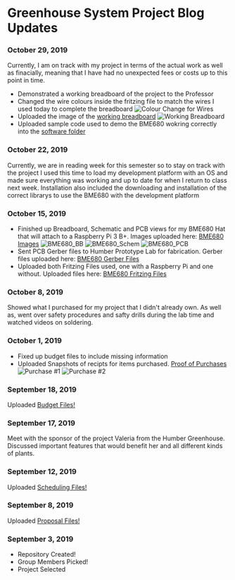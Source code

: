 # Greenhouse System Project Blog Updates

### October 29, 2019
Currently, I am on track with my project in terms of the actual work as well as finacially, meaning that I have had no unexpected fees or costs up to this point in time.
- Demonstrated a working breadboard of the project to the Professor
- Changed the wire colours inside the fritzing file to match the wires I used today to complete the breadboard
![Colour Change for Wires](https://raw.githubusercontent.com/McAdieCENG/CENGProject/master/Images/BME680_bb_new_colours.jpg "New Wire Colours")
- Uploaded the image of the [working breadboard](https://github.com/McAdieCENG/CENGProject/tree/master/Images)
![Working Breadboard](https://raw.githubusercontent.com/McAdieCENG/CENGProject/master/Images/bb_setup.jpg "Working Breadboard")
- Uploaded sample code used to demo the BME680 wokring correctly into the [software folder](https://github.com/McAdieCENG/CENGProject/tree/master/Software)

### October 22, 2019
Currently, we are in reading week for this semester so to stay on track with the project I used this time to load my development platform with an OS and made sure everything was working and up to date for when I return to class next week. Installation also included the downloading and installation of the correct librarys to use the BME680 with the development platform  

### October 15, 2019
- Finished up Breadboard, Schematic and PCB views for my BME680 Hat that will attach to a Raspberry Pi 3 B+. Images uploaded here: [BME680 Images](https://github.com/McAdieCENG/CENGProject/tree/master/Images) 
![BME680_BB](https://raw.githubusercontent.com/McAdieCENG/CENGProject/master/Images/BME680_bb.png "BME680_BB")
![BME680_Schem](https://raw.githubusercontent.com/McAdieCENG/CENGProject/master/Images/BME680_schem.png "BME680_Schem")
![BME680_PCB](https://raw.githubusercontent.com/McAdieCENG/CENGProject/master/Images/BME680_pcb.png "BME680_PCB")
- Sent PCB Gerber files to Humber Prototype Lab for fabrication. Gerber files uploaded here: [BME680 Gerber Files](https://github.com/McAdieCENG/CENGProject/tree/master/Electronics)
- Uploaded both Fritzing Files used, one with a Raspberry Pi and one without. Uploaded files here: [BME680 Fritzing Files](https://github.com/McAdieCENG/CENGProject/tree/master/Electronics)

### October 8, 2019
Showed what I purchased for my project that I didn't already own. As well as, went over safety procedures and safty drills during the lab time and watched videos on soldering.

### October 1, 2019
- Fixed up budget files to include missing information
- Uploaded Snapshots of recipts for items purchased. [Proof of Purchases](https://github.com/McAdieCENG/CENGProject/tree/master/Images)
![Purchase #1](https://raw.githubusercontent.com/McAdieCENG/CENGProject/master/Images/ProofOfPurch1.PNG "Purchase #1")
![Purchase #2](https://raw.githubusercontent.com/McAdieCENG/CENGProject/master/Images/ProofOfPurch2.PNG "Purchase #2")

### September 18, 2019
Uploaded [Budget Files!](https://github.com/McAdieCENG/CENGProject/tree/master/Documentation/Budget%20Files)

### September 17, 2019
Meet with the sponsor of the project Valeria from the Humber Greenhouse. Discussed important features that would benefit her and all different kinds of plants.

### September 12, 2019
Uploaded [Scheduling Files!](https://github.com/McAdieCENG/CENGProject/tree/master/Documentation/Schedule%20Files)

### September 8, 2019
Uploaded [Proposal Files!](https://github.com/McAdieCENG/CENGProject/tree/master/Documentation/Proposal%20Files)

### September 3, 2019
- Repository Created!
- Group Members Picked!
- Project Selected
